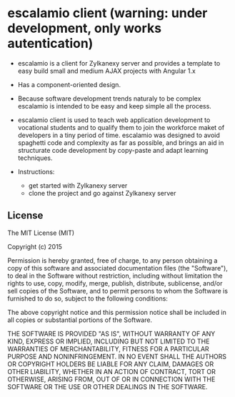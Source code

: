 
# escalamio client (warning: under development, only works autentication)

  * escalamio is a client for Zylkanexy server and provides a template to easy build small and medium AJAX projects with Angular 1.x    
  * Has a component-oriented design.
  * Because software development trends naturaly to be complex escalamio is intended to be easy and keep simple all the process. 
  * escalamio client is used to teach web application development to vocational students and to qualify them to join the workforce maket of developers in a tiny period of time. escalamio was designed to avoid spaghetti code and complexity as far as possible, and brings an aid in structurate code development by copy-paste and adapt learning techniques.

  * Instructions:
    * get started with Zylkanexy server
    * clone the project and go against Zylkanexy server

## License

The MIT License (MIT)

Copyright (c) 2015

Permission is hereby granted, free of charge, to any person obtaining a copy
of this software and associated documentation files (the "Software"), to deal
in the Software without restriction, including without limitation the rights
to use, copy, modify, merge, publish, distribute, sublicense, and/or sell
copies of the Software, and to permit persons to whom the Software is
furnished to do so, subject to the following conditions:

The above copyright notice and this permission notice shall be included in
all copies or substantial portions of the Software.

THE SOFTWARE IS PROVIDED "AS IS", WITHOUT WARRANTY OF ANY KIND, EXPRESS OR
IMPLIED, INCLUDING BUT NOT LIMITED TO THE WARRANTIES OF MERCHANTABILITY,
FITNESS FOR A PARTICULAR PURPOSE AND NONINFRINGEMENT. IN NO EVENT SHALL THE
AUTHORS OR COPYRIGHT HOLDERS BE LIABLE FOR ANY CLAIM, DAMAGES OR OTHER
LIABILITY, WHETHER IN AN ACTION OF CONTRACT, TORT OR OTHERWISE, ARISING FROM,
OUT OF OR IN CONNECTION WITH THE SOFTWARE OR THE USE OR OTHER DEALINGS IN
THE SOFTWARE.
